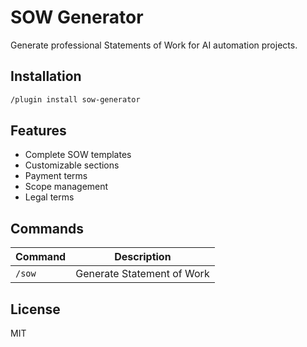 # SOW Generator

Generate professional Statements of Work for AI automation projects.

## Installation
```bash
/plugin install sow-generator
```

## Features
- Complete SOW templates
- Customizable sections
- Payment terms
- Scope management
- Legal terms

## Commands
| Command | Description |
|---------|-------------|
| `/sow` | Generate Statement of Work |

## License
MIT
